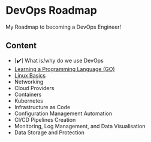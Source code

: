 # DevOps Roadmap

My Roadmap to becoming a DevOps Engineer!

## Content

- [✔️] What is/why do we use DevOps
- [Learning a Programming Language (GO)](go/README.md)
- [Linux Basics](linux/README.md)
- Networking
- Cloud Providers
- Containers
- Kubernetes
- Infrastructure as Code
- Configuration Management Automation
- CI/CD Pipelines Creation
- Monitoring, Log Management, and Data Visualisation
- Data Storage and Protection
